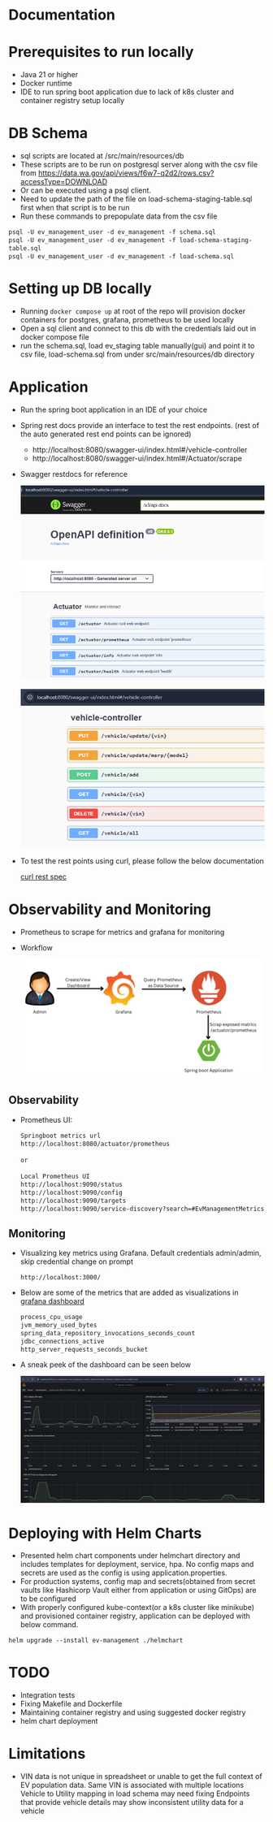 # Documentation

# Prerequisites to run locally
* Java 21 or higher
* Docker runtime
* IDE to run spring boot application due to lack of k8s cluster and container registry setup locally

# DB Schema 
* sql scripts are located at /src/main/resources/db
* These scripts are to be run on postgresql server along with the csv file from https://data.wa.gov/api/views/f6w7-q2d2/rows.csv?accessType=DOWNLOAD
* Or can be executed using a psql client.
* Need to update the path of the file on load-schema-staging-table.sql first when that script is to be run
* Run these commands to prepopulate data from the csv file
```
psql -U ev_management_user -d ev_management -f schema.sql
psql -U ev_management_user -d ev_management -f load-schema-staging-table.sql
psql -U ev_management_user -d ev_management -f load-schema.sql
```
# Setting up DB locally
* Running `docker compose up` at root of the repo will provision docker containers for postgres, grafana, prometheus to be used locally
* Open a sql client and connect to this db with the credentials laid out in docker compose file
* run the schema.sql, load ev_staging table manually(gui) and point it to csv file, load-schema.sql from under src/main/resources/db directory
 
# Application
* Run the spring boot application in an IDE of your choice
* Spring rest docs provide an interface to test the rest endpoints. (rest of the auto generated rest end points can be ignored)
  * http://localhost:8080/swagger-ui/index.html#/vehicle-controller
  * http://localhost:8080/swagger-ui/index.html#/Actuator/scrape
 
* Swagger restdocs for reference
 
  ![Actuator Endpoints](readme_images/rdme_restdocs_actuator.png)
 
  ![REST Endpoints](readme_images/rdme_restdocs_restendpoints.png) 

* To test the rest points using curl, please follow the below documentation 
   
  [curl rest spec](rest.md)
 
# Observability and Monitoring
* Prometheus to scrape for metrics and grafana for monitoring
* Workflow

  ![img.png](readme_images/rdme_obs_mon_img.png)

## Observability
* Prometheus UI:
  ```
  Springboot metrics url 
  http://localhost:8080/actuator/prometheus
  
  or

  Local Prometheus UI
  http://localhost:9090/status
  http://localhost:9090/config
  http://localhost:9090/targets
  http://localhost:9090/service-discovery?search=#EvManagementMetrics
  ```
## Monitoring
* Visualizing key metrics using Grafana. 
  Default credentials admin/admin, skip credential change on prompt
  ``` 
  http://localhost:3000/
  ```
* Below are some of the metrics that are added as visualizations in [grafana dashboard](http://localhost:3000/d/ev-management-metrics/application-metrics-dashboard?orgId=1&refresh=5s&from=now-15m&to=now)
  ```
  process_cpu_usage
  jvm_memory_used_bytes
  spring_data_repository_invocations_seconds_count
  jdbc_connections_active
  http_server_requests_seconds_bucket
  ```
* A sneak peek of the dashboard can be seen below
 
   ![img_1.png](readme_images/rdme_grafana_dashboard_local.png)

# Deploying with Helm Charts
* Presented helm chart components under helmchart directory and includes templates for deployment, service, hpa. 
  No config maps and secrets are used as the config is using application.properties.
* For production systems, config map and secrets(obtained from secret vaults like Hashicorp Vault either from application or using GitOps) are to be configured
*  With properly configured kube-context(or a k8s cluster like minikube) and provisioned container registry, application can be deployed with below command.
  ```
  helm upgrade --install ev-management ./helmchart 
  ```

# TODO
* Integration tests
* Fixing Makefile and Dockerfile
* Maintaining container registry and using suggested docker registry
* helm chart deployment
 
# Limitations
* VIN data is not unique in spreadsheet or unable to get the full context of EV population data.
  Same VIN is associated with multiple locations
  Vehicle to Utility mapping in load schema may need fixing
  Endpoints that provide vehicle details may show inconsistent utility data for a vehicle

